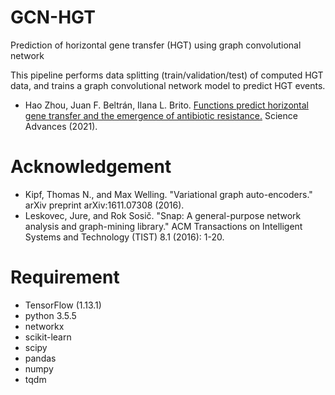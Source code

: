 # GCN-HGT
Prediction of horizontal gene transfer (HGT) using graph convolutional network

This pipeline performs data splitting (train/validation/test) of computed HGT data, and trains a graph convolutional network model to predict HGT events.

* Hao Zhou, Juan F. Beltrán, Ilana L. Brito. [Functions predict horizontal gene transfer and the emergence of antibiotic resistance.](https://www.science.org/doi/10.1126/sciadv.abj5056) Science Advances (2021).

# Acknowledgement
* Kipf, Thomas N., and Max Welling. "Variational graph auto-encoders." arXiv preprint arXiv:1611.07308 (2016).
* Leskovec, Jure, and Rok Sosič. "Snap: A general-purpose network analysis and graph-mining library." ACM Transactions on Intelligent Systems and Technology (TIST) 8.1 (2016): 1-20.

# Requirement
* TensorFlow (1.13.1)
* python 3.5.5
* networkx
* scikit-learn
* scipy
* pandas
* numpy
* tqdm
